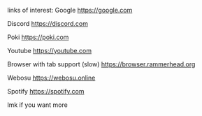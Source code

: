 links of interest:
  Google https://google.com

 Discord https://discord.com

 Poki https://poki.com

Youtube https://youtube.com

 Browser with tab support (slow) https://browser.rammerhead.org

Webosu https://webosu.online

Spotify https://spotify.com

lmk if you want more
